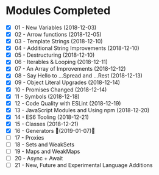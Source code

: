 # Modules Completed

- [x] 01 - New Variables (2018-12-03)
- [x] 02 - Arrow functions (2018-12-05)
- [x] 03 - Template Strings (2018-12-10)
- [x] 04 - Additional String Improvements (2018-12-10)
- [x] 05 - Destructuring (2018-12-10)
- [x] 06 - Iterables & Looping (2018-12-11)
- [x] 07 - An Array of Improvements (2018-12-12)
- [x] 08 - Say Hello to ...Spread and ...Rest (2018-12-13)
- [x] 09 - Object Literal Upgrades (2018-12-14)
- [x] 10 - Promises Changed (2018-12-14)
- [x] 11 - Symbols (2018-12-18)
- [x] 12 - Code Quality with ESLint (2018-12-19)
- [x] 13 - JavaScript Modules and Using npm (2018-12-20)
- [x] 14 - ES6 Tooling (2018-12-21)
- [x] 15 - Classes (2018-12-21)
- [x] 16 - Generators 🎊(2019-01-07)🎊
- [ ] 17 - Proxies
- [ ] 18 - Sets and WeakSets
- [ ] 19 - Maps and WeakMaps
- [ ] 20 - Async + Await
- [ ] 21 - New, Future and Experimental Language Additions
